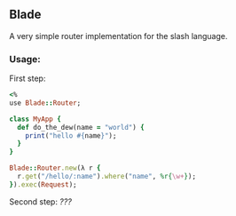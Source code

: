 ## Blade

A very simple router implementation for the slash language.

### Usage:

First step:

```ruby
<%
use Blade::Router;

class MyApp {
  def do_the_dew(name = "world") {
    print("hello #{name}");
  }
}

Blade::Router.new(λ r {
  r.get("/hello/:name").where("name", %r{\w+});
}).exec(Request);
```

Second step: *???*
